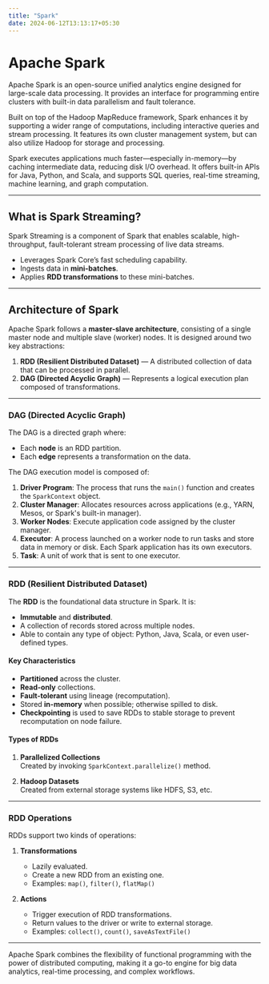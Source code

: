 ```yaml
---
title: "Spark"
date: 2024-06-12T13:13:17+05:30
---
```


# Apache Spark

Apache Spark is an open-source unified analytics engine designed for large-scale data processing. It provides an interface for programming entire clusters with built-in data parallelism and fault tolerance.

Built on top of the Hadoop MapReduce framework, Spark enhances it by supporting a wider range of computations, including interactive queries and stream processing. It features its own cluster management system, but can also utilize Hadoop for storage and processing.

Spark executes applications much faster—especially in-memory—by caching intermediate data, reducing disk I/O overhead. It offers built-in APIs for Java, Python, and Scala, and supports SQL queries, real-time streaming, machine learning, and graph computation.

---
## What is Spark Streaming?

Spark Streaming is a component of Spark that enables scalable, high-throughput, fault-tolerant stream processing of live data streams.

- Leverages Spark Core’s fast scheduling capability.
- Ingests data in **mini-batches**.
- Applies **RDD transformations** to these mini-batches.

---
## Architecture of Spark

Apache Spark follows a **master-slave architecture**, consisting of a single master node and multiple slave (worker) nodes. It is designed around two key abstractions:

1. **RDD (Resilient Distributed Dataset)** — A distributed collection of data that can be processed in parallel.
2. **DAG (Directed Acyclic Graph)** — Represents a logical execution plan composed of transformations.

---
### DAG (Directed Acyclic Graph)

The DAG is a directed graph where:

- Each **node** is an RDD partition.
- Each **edge** represents a transformation on the data.

The DAG execution model is composed of:

1. **Driver Program**: The process that runs the `main()` function and creates the `SparkContext` object.
2. **Cluster Manager**: Allocates resources across applications (e.g., YARN, Mesos, or Spark's built-in manager).
3. **Worker Nodes**: Execute application code assigned by the cluster manager.
4. **Executor**: A process launched on a worker node to run tasks and store data in memory or disk. Each Spark application has its own executors.
5. **Task**: A unit of work that is sent to one executor.

---
### RDD (Resilient Distributed Dataset)

The **RDD** is the foundational data structure in Spark. It is:
- **Immutable** and **distributed**.
- A collection of records stored across multiple nodes.
- Able to contain any type of object: Python, Java, Scala, or even user-defined types.

#### Key Characteristics
- **Partitioned** across the cluster.
- **Read-only** collections.
- **Fault-tolerant** using lineage (recomputation).
- Stored **in-memory** when possible; otherwise spilled to disk.
- **Checkpointing** is used to save RDDs to stable storage to prevent recomputation on node failure.

#### Types of RDDs

1. **Parallelized Collections**  
   Created by invoking `SparkContext.parallelize()` method.

2. **Hadoop Datasets**  
   Created from external storage systems like HDFS, S3, etc.

---

### RDD Operations

RDDs support two kinds of operations:

1. **Transformations**  
   - Lazily evaluated.
   - Create a new RDD from an existing one.
   - Examples: `map()`, `filter()`, `flatMap()`

2. **Actions**  
   - Trigger execution of RDD transformations.
   - Return values to the driver or write to external storage.
   - Examples: `collect()`, `count()`, `saveAsTextFile()`

---

Apache Spark combines the flexibility of functional programming with the power of distributed computing, making it a go-to engine for big data analytics, real-time processing, and complex workflows.

